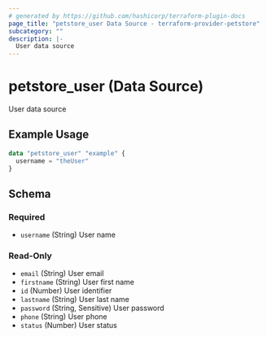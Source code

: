 ```yaml
---
# generated by https://github.com/hashicorp/terraform-plugin-docs
page_title: "petstore_user Data Source - terraform-provider-petstore"
subcategory: ""
description: |-
  User data source
---
```


# petstore_user (Data Source)

User data source

## Example Usage

```terraform
data "petstore_user" "example" {
  username = "theUser"
}
```

<!-- schema generated by tfplugindocs -->
## Schema

### Required

- `username` (String) User name

### Read-Only

- `email` (String) User email
- `firstname` (String) User first name
- `id` (Number) User identifier
- `lastname` (String) User last name
- `password` (String, Sensitive) User password
- `phone` (String) User phone
- `status` (Number) User status
